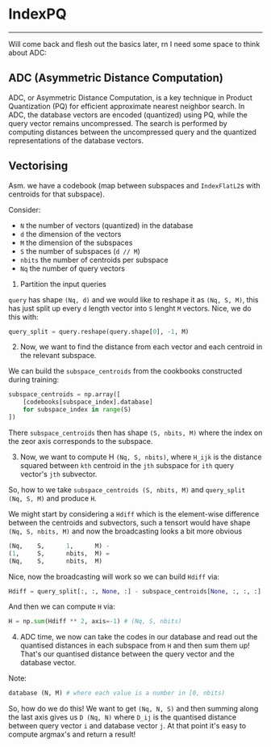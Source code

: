 # IndexPQ
___

Will come back and flesh out the basics later, rn I need some space to think about ADC:

## ADC (Asymmetric Distance Computation)

ADC, or Asymmetric Distance Computation, is a key technique in Product Quantization (PQ) for efficient approximate nearest neighbor search. In ADC, the database vectors are encoded (quantized) using PQ, while the query vector remains uncompressed. The search is performed by computing distances between the uncompressed query and the quantized representations of the database vectors.

## Vectorising

Asm. we have a codebook (map between subspaces and `IndexFlatL2`s with centroids for that subspace).

Consider:

- `N` the number of vectors (quantized) in the database
- `d` the dimension of the vectors
- `M` the dimension of the subspaces
- `S` the number of subspaces (`d // M`)
- `nbits` the number of centroids per subspace
- `Nq` the number of query vectors

1. Partition the input queries

`query` has shape `(Nq, d)` and we would like to reshape it as `(Nq, S, M)`, this has just split up every `d` length vector into `S` lenght `M` vectors. Nice, we do this with:

```python
query_split = query.reshape(query.shape[0], -1, M)
```

2. Now, we want to find the distance from each vector and each centroid in the relevant subspace.

We can build the `subspace_centroids` from the cookbooks constructed during training:

```python
subspace_centroids = np.array([
    [codebooks[subspace_index].database] 
    for subspace_index in range(S)
])
```

There `subspace_centroids` then has shape `(S, nbits, M)` where the index on the zeor axis corresponds to the subspace.

3. Now, we want to compute H `(Nq, S, nbits)`, where `H_ijk` is the distance squared between `kth` centroid in the `jth` subspace for `ith` query vector's `jth` subvector.

So, how to we take `subspace_centroids (S, nbits, M)` and `query_split (Nq, S, M)` and produce `H`.

We might start by considering a `Hdiff` which is the element-wise difference between the centroids and subvectors, such a tensort would have shape `(Nq, S, nbits, M)` and now the broadcasting looks a bit more obvious

```python
(Nq,    S,      1,      M) -
(1,     S,      nbits,  M) = 
(Nq,    S,      nbits,  M)
```

Nice, now the broadcasting will work so we can build `Hdiff` via:

```python
Hdiff = query_split[:, :, None, :] - subspace_centroids[None, :, :, :]
```

And then we can compute `H` via:

```python
H = np.sum(Hdiff ** 2, axis=-1) # (Nq, S, nbits)
```

4. ADC time, we now can take the codes in our database and read out the quantised distances in each subspace from `H` and then sum them up! That's our quantised distance between the query vector and the database vector.

Note:

```python
database (N, M) # where each value is a number in [0, nbits)
```

So, how do we do this! We want to get `(Nq, N, S)` and then summing along the last axis gives us `D (Nq, N)` where `D_ij` is the quantised distance between query vector `i` and database vector `j`. At that point it's easy to compute argmax's and return a result!